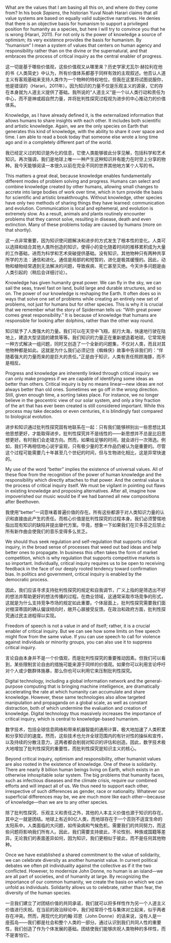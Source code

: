 What are the values that I am basing all this on, and where do they come from? In his book *Sapiens*, the historian Yuval Noah Harari claims that all value systems are based on equally valid subjective narratives. He denies that there is an objective basis for humanism to support a privileged position for humanity as a species, but here I will try to convince you that he is wrong (Harari, 2011). For not only is the power of knowledge a source of optimism; its very existence provides the basis for humanism. By “humanism” I mean a system of values that centers on human agency and responsibility rather than on the divine or the supernatural, and that embraces the process of critical inquiry as the central enabler of progress.

这一切是基于哪些价值观，这些价值观又从哪里来？历史学家尤瓦尔·赫拉利在他的书《人类简史》中认为，所有价值体系都基于同样有效的主观叙述。他否认人道主义有客观基础来支持人类作为一个物种的特权地位，但我在这里将试图说服你，他是错误的（Harari，2011年）。因为知识的力量不仅是乐观主义的源泉，它的存在本身就为人道主义提供了基础。我所说的“人道主义”是一个以人类行动和责任为中心，而不是神或超自然力量，并将批判性探究过程视为进步的中心推动力的价值体系。

Knowledge, as I have already defined it, is the externalized information that allows humans to share insights with each other. It includes both scientific and artistic knowledge. Again, we are the only species on Earth that generates this kind of knowledge, with the ability to share it over space and time. I am able to read a book today that someone else wrote a long time ago and in a completely different part of the world.

我已经定义过的知识是外化的信息，它使人类能够彼此分享见解，包括科学和艺术知识。再次强调，我们是地球上唯一一种产生这种知识并有能力在时空上分享的物种。我今天能够阅读一本很久以前在完全不同的世界其他地方某个人写的书。

This matters a great deal, because knowledge enables fundamentally different modes of problem solving and progress. Humans can select and combine knowledge created by other humans, allowing small changes to accrete into large bodies of work over time, which in turn provide the basis for scientific and artistic breakthroughs. Without knowledge, other species have only two methods of sharing things they have learned: communication and evolution. Communication is local and ephemeral, and evolution is extremely slow. As a result, animals and plants routinely encounter problems that they cannot solve, resulting in disease, death and even extinction. Many of these problems today are caused by humans (more on that shortly).

这一点非常重要，因为知识使问题解决和进步的方式发生了根本性的变化。人类可以选择和结合其他人类所创造的知识，使得小的变化随着时间的推移累积成为大量的工作基础，进而为科学和艺术突破提供基础。没有知识，其他物种只有两种共享所学的方法：通信和进化。通信是局部的和短暂的，进化是极其缓慢的。因此，动物和植物经常遇到无法解决的问题，导致疾病、死亡甚至灭绝。今天许多问题是由人类引起的（稍后会详细讨论）。

Knowledge has given humanity great power. We can fly in the sky, we can sail the seas, travel fast on land, build large and durable structures, and so on. The power of our knowledge is reshaping the Earth. It often does so in ways that solve one set of problems while creating an entirely new set of problems, not just for humans but for other species. This is why it is crucial that we remember what the story of Spiderman tells us: “With great power comes great responsibility.” It is because of knowledge that humans are responsible for looking after dolphins, rather than the other way round.

知识赋予了人类强大的力量。我们可以在天空中飞翔，航行大海，快速地行驶在陆地上，建造大型坚固的建筑等等。我们知识的力量正在重新塑造着地球。它常常用一种方式解决一组问题，同时又创造了一个全新的问题集，不仅对人类，而且对其他物种都是如此。这就是为什么我们必须记住《蜘蛛侠》故事中告诉我们的：“伴随着强大的力量而来的是巨大的责任。”正是由于知识，人类有责任照顾海豚，而不是相反。

Progress and knowledge are inherently linked through critical inquiry: we can only make progress if we are capable of identifying some ideas as better than others. Critical inquiry is by no means linear—new ideas are not always better than old ones. Sometimes we go off in the wrong direction. Still, given enough time, a sorting takes place. For instance, we no longer believe in the geocentric view of our solar system, and only a tiny fraction of the art that has ever been created is still considered important. While this process may take decades or even centuries, it is blindingly fast compared to biological evolution.

进步和知识通过批判性探究固有地联系在一起：只有我们能够辨别出一些思想比其他思想更好，才能取得进步。批判性探究并不是线性的——新思想并不总是比旧思想更好。有时我们会走错方向。然而，如果给足够的时间，就会进行一次筛选。例如，我们不再相信地心说宇宙观，只有极少量的艺术作品仍被认为是重要的。尽管这个过程可能需要几十年甚至几个世纪的时间，但与生物进化相比，这是异常快速的。

My use of the word “better” implies the existence of universal values. All of these flow from the recognition of the power of human knowledge and the responsibility which directly attaches to that power. And the central value is the process of critical inquiry itself. We must be vigilant in pointing out flaws in existing knowledge and proposing alternatives. After all, imagine how impoverished our music would be if we had banned all new compositions after Beethoven.

我使用“better”一词意味着普遍价值的存在。所有这些都源于对人类知识力量的认识和直接由此产生的责任。而核心价值是批判性探究的过程本身。我们必须警惕地指出现有知识的缺陷并提出替代方案。毕竟，想象一下如果我们在贝多芬之后禁止所有新作曲会使我们的音乐变得多么贫乏。

We should thus seek regulation and self-regulation that supports critical inquiry, in the broad sense of processes that weed out bad ideas and help better ones to propagate. In business this often takes the form of market competition, which is why regulation that supports competitive markets is so important. Individually, critical inquiry requires us to be open to receiving feedback in the face of our deeply rooted tendency toward confirmation bias. In politics and government, critical inquiry is enabled by the democratic process.

因此，我们应该寻求支持批判性探究的规定和自我调节，广义上指的是筛选出不好的想法并帮助更好的想法传播的过程。在商业领域，这通常采取市场竞争的形式，这就是为什么支持竞争市场的规定如此重要。个体层面上，批判性探究需要我们面对根深蒂固的确认偏误倾向时，敞开心扉接受反馈。在政治和政府方面，批判性探究通过民主进程得以实现。

Freedom of speech is not a value in and of itself; rather, it is a crucial enabler of critical inquiry. But we can see how some limits on free speech might flow from the same value. If you can use speech to call for violence against individuals or minority groups, you can also use it to suppress critical inquiry.

言论自由本身并不是一个价值观，而是批判性探究的重要推动因素。但我们可以看到，某些限制言论自由的措施可能来源于同样的价值观。如果你可以利用言论呼吁对个人或少数群体施暴，那么你也可以利用它来压制批判性探究。

Digital technology, including a global information network and the general-purpose computing that is bringing machine intelligence, are dramatically accelerating the rate at which humanity can accumulate and share knowledge. However, these same technologies also allow targeted manipulation and propaganda on a global scale, as well as constant distraction, both of which undermine the evaluation and creation of knowledge. Digital technology thus massively increases the importance of critical inquiry, which is central to knowledge-based humanism.

数字技术，包括全球信息网络和带来机器智能的通用计算，极大地加速了人类积累和分享知识的速度。然而，这些技术也允许全球范围内的有针对性的操纵和宣传，以及持续的分散注意力，这两者都会削弱对知识的评估和创造。因此，数字技术极大地增加了批判性探究的重要性，而批判性探究是知识主义的核心。

Beyond critical inquiry, optimism and responsibility, other humanist values are also rooted in the existence of knowledge. One of these is solidarity. There are nearly 8 billion human beings living on Earth, which exists in an otherwise inhospitable solar system. The big problems that humanity faces, such as infectious diseases and the climate crisis, require our combined efforts and will impact all of us. We thus need to support each other, irrespective of such differences as gender, race or nationality. Whatever our superficial differences may be, we are much more like each other—because of knowledge—than we are to any other species.

除了批判性探究、乐观主义和责任之外，其他的人本主义价值也源于知识的存在。其中之一就是团结。地球上有近80亿人类，而地球存在于一个否则不适宜生命的太阳系中。人类面临的大问题，如传染病和气候危机，需要我们的共同努力，而这些问题将影响我们所有人。因此，我们需要支持彼此，不论性别、种族或国籍等差异。无论我们的表面差异如何，因为知识，我们更相似于彼此，而不是任何其他物种。

Once we have established a shared commitment to the value of solidarity, we can celebrate diversity as another humanist value. In current political debates we often pit individuality against the collective as if it the two conflicted. However, to modernize John Donne, no human is an island—we are all part of societies, and of humanity at large. By recognizing the importance of our common humanity, we create the basis on which we can unfold as individuals. Solidarity allows us to celebrate, rather than fear, the diversity of the human species.

一旦我们建立了对团结价值的共同承诺，我们就可以将多样性作为另一个人道主义价值进行庆祝。在当前的政治辩论中，我们经常将个性与集体对立起来，似乎两者存在冲突。然而，用现代化的约翰·邓恩（John Donne）的话来说，没有人是一座孤岛——我们都是社会和整个人类的一部分。通过认识到我们共同人性的重要性，我们创造了作为个体发展的基础。团结使我们能够庆祝人类物种的多样性，而不是害怕它。
